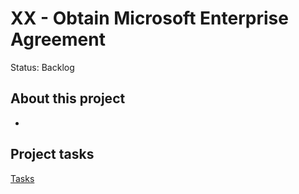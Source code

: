 # XX - Obtain Microsoft Enterprise Agreement

Status: Backlog

## About this project

- 

## Project tasks

[Tasks](XX%20-%20Obtain%20Microsoft%20Enterprise%20Agreement%20103e6d5ca3a840728fb766b42219e557/Tasks%201106886e35594cbd9966ae179bc00f17.csv)